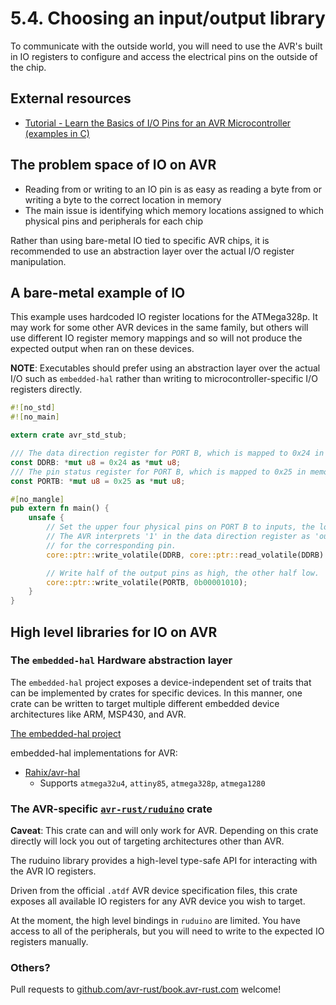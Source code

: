# 5.4. Choosing an input/output library

To communicate with the outside world, you will need to use the AVR's built in IO registers to configure and access the electrical pins on the outside of the chip.

## External resources

* [Tutorial - Learn the Basics of I/O Pins for an AVR Microcontroller (examples in C)](https://maker.pro/custom/tutorial/learn-the-basics-of-io-pins-for-an-avr-microcontroller)

## The problem space of IO on AVR

  * Reading from or writing to an IO pin is as easy as reading a byte from or writing a byte to the correct location in memory
  * The main issue is identifying which memory locations assigned to which physical pins and peripherals for each chip

Rather than using bare-metal IO tied to specific AVR chips, it is recommended to use an abstraction layer over the actual I/O
register manipulation.

## A bare-metal example of IO

This example uses hardcoded IO register locations for the ATMega328p. It may work for
some other AVR devices in the same family, but others will use different IO register
memory mappings and so will not produce the expected output when ran on these devices.

**NOTE**: Executables should prefer using an abstraction layer over the actual I/O such as `embedded-hal`
rather than writing to microcontroller-specific I/O registers directly.

```rust
#![no_std]
#![no_main]

extern crate avr_std_stub;

/// The data direction register for PORT B, which is mapped to 0x24 in memory on the atmega328.
const DDRB: *mut u8 = 0x24 as *mut u8;
/// The pin status register for PORT B, which is mapped to 0x25 in memory on the atmega328.
const PORTB: *mut u8 = 0x25 as *mut u8;

#[no_mangle]
pub extern fn main() {
    unsafe {
        // Set the upper four physical pins on PORT B to inputs, the lower four to outputs.
        // The AVR interprets '1' in the data direction register as 'output', '0' input
        // for the corresponding pin.
        core::ptr::write_volatile(DDRB, core::ptr::read_volatile(DDRB) | 0b00001111);

        // Write half of the output pins as high, the other half low.
        core::ptr::write_volatile(PORTB, 0b00001010);
    }
}
```

## High level libraries for IO on AVR

### The `embedded-hal` Hardware abstraction layer

The `embedded-hal` project exposes a device-independent set of traits that can be implemented
by crates for specific devices. In this manner, one crate can be written to target multiple
different embedded device architectures like ARM, MSP430, and AVR.

[The embedded-hal project](https://github.com/rust-embedded/embedded-hal)

embedded-hal implementations for AVR:

  * [Rahix/avr-hal](https://github.com/Rahix/avr-hal)
    * Supports `atmega32u4`, `attiny85`, `atmega328p`, `atmega1280`

### The AVR-specific [`avr-rust/ruduino`](https://github.com/avr-rust/ruduino) crate

**Caveat**: This crate can and will only work for AVR. Depending on this crate directly will lock
you out of targeting architectures other than AVR.

The ruduino library provides a high-level type-safe API for interacting with the AVR IO registers.

Driven from the official `.atdf` AVR device specification files, this crate exposes all available
IO registers for any AVR device you wish to target.

At the moment, the high level bindings in `ruduino` are limited. You have access to all of
the peripherals, but you will need to write to the expected IO registers manually.

### Others?

Pull requests to [github.com/avr-rust/book.avr-rust.com](https://github.com/avr-rust/book.avr-rust.com) welcome!
